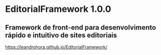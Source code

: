 
# EditorialFramework 1.0.0
## Framework de front-end para desenvolvimento rápido e intuitivo de sites editoriais
https://leandrohora.github.io/EditorialFramework/

